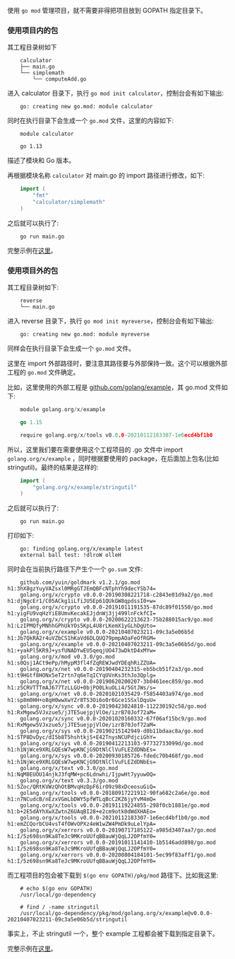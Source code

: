 
使用 `go mod` 管理项目，就不需要非得把项目放到 GOPATH 指定目录下。

### 使用项目内的包

其工程目录树如下
```shell
    calculator
    ├── main.go
    └── simplemath
        └── computeAdd.go
```

进入 calculator 目录下，执行 `go mod init calculator`，控制台会有如下输出:
```shell
    go: creating new go.mod: module calculator
```
同时在执行目录下会生成一个 `go.mod` 文件，这里的内容如下:
```shell
    module calculator

    go 1.13
```
描述了模块和 Go 版本。

再根据模块名称 `calculator` 对 main.go 的 import 路径进行修改，如下:
```go
    import (
        "fmt"
        "calculator/simplemath"
    )
```

之后就可以执行了:
```shell
    go run main.go
```

完整示例在[这里](t/calculator)。


### 使用项目外的包

其工程目录树如下:
```shell
    reverse
    └── main.go
```
进入 reverse 目录下，执行 `go mod init myreverse`，控制台会有如下输出:
```shell
    go: creating new go.mod: module myreverse
```
同样会在执行目录下会生成一个 `go.mod` 文件。

这里在 import 外部路径时，要注意其路径要与外部保持一致。这个可以根据外部工程的 `go.mod` 文件确定。

比如，这里使用的外部工程是 [github.com/golang/example](https://github.com/golang/example)，其 go.mod 文件如下:
```go
    module golang.org/x/example

    go 1.15

    require golang.org/x/tools v0.0.0-20210112183307-1e6ecd4bf1b0
```
所以，这里我们要在需要使用这个工程项目的 .go 文件中 import `golang.org/x/example` ，同时根据要使用的 package，在后面加上包名(比如 stringutil)。最终的结果是这样的:
```go
    import (
        "golang.org/x/example/stringutil"
    )
```

之后就可以执行了:
```shell
    go run main.go
```
打印如下:
```shell
    go: finding golang.org/x/example latest
    external ball test: !dlroW olleH
```
同时会在当前执行路径下产生个一个 `go.sum` 文件:
```shell
    github.com/yuin/goldmark v1.2.1/go.mod h1:3hX8gzYuyVAZsxl0MRgGTJEmQBFcNTphYh9decYSb74=
    golang.org/x/crypto v0.0.0-20190308221718-c2843e01d9a2/go.mod h1:djNgcEr1/C05ACkg1iLfiJU5Ep61QUkGW8qpdssI0+w=
    golang.org/x/crypto v0.0.0-20191011191535-87dc89f01550/go.mod h1:yigFU9vqHzYiE8UmvKecakEJjdnWj3jj499lnFckfCI=
    golang.org/x/crypto v0.0.0-20200622213623-75b288015ac9/go.mod h1:LzIPMQfyMNhhGPhUkYOs5KpL4U8rLKemX1yGLhDgUto=
    golang.org/x/example v0.0.0-20210407023211-09c3a5e06b5d h1:Jb7QkRA2r4uVZbCS1hKaVd6DLQUQ79pmpAOaFeOfRGM=
    golang.org/x/example v0.0.0-20210407023211-09c3a5e06b5d/go.mod h1:+yakPl5KR9J+ysfUNADYwEU5qeqjUO473wDktD4xMYw=
    golang.org/x/mod v0.3.0/go.mod h1:s0Qsj1ACt9ePp/hMypM3fl4fZqREWJwdYDEqhRiZZUA=
    golang.org/x/net v0.0.0-20190404232315-eb5bcb51f2a3/go.mod h1:t9HGtf8HONx5eT2rtn7q6eTqICYqUVnKs3thJo3Qplg=
    golang.org/x/net v0.0.0-20190620200207-3b0461eec859/go.mod h1:z5CRVTTTmAJ677TzLLGU+0bjPO0LkuOLi4/5GtJWs/s=
    golang.org/x/net v0.0.0-20201021035429-f5854403a974/go.mod h1:sp8m0HH+o8qH0wwXwYZr8TS3Oi6o0r6Gce1SSxlDquU=
    golang.org/x/sync v0.0.0-20190423024810-112230192c58/go.mod h1:RxMgew5VJxzue5/jJTE5uejpjVlOe/izrB70Jof72aM=
    golang.org/x/sync v0.0.0-20201020160332-67f06af15bc9/go.mod h1:RxMgew5VJxzue5/jJTE5uejpjVlOe/izrB70Jof72aM=
    golang.org/x/sys v0.0.0-20190215142949-d0b11bdaac8a/go.mod h1:STP8DvDyc/dI5b8T5hshtkjS+E42TnysNCUPdjciGhY=
    golang.org/x/sys v0.0.0-20190412213103-97732733099d/go.mod h1:h1NjWce9XRLGQEsW7wpKNCjG9DtNlClVuFLEZdDNbEs=
    golang.org/x/sys v0.0.0-20200930185726-fdedc70b468f/go.mod h1:h1NjWce9XRLGQEsW7wpKNCjG9DtNlClVuFLEZdDNbEs=
    golang.org/x/text v0.3.0/go.mod h1:NqM8EUOU14njkJ3fqMW+pc6Ldnwhi/IjpwHt7yyuwOQ=
    golang.org/x/text v0.3.3/go.mod h1:5Zoc/QRtKVWzQhOtBMvqHzDpF6irO9z98xDceosuGiQ=
    golang.org/x/tools v0.0.0-20180917221912-90fa682c2a6e/go.mod h1:n7NCudcB/nEzxVGmLbDWY5pfWTLqBcC2KZ6jyYvM4mQ=
    golang.org/x/tools v0.0.0-20191119224855-298f0cb1881e/go.mod h1:b+2E5dAYhXwXZwtnZ6UAqBI28+e2cm9otk0dWdXHAEo=
    golang.org/x/tools v0.0.0-20210112183307-1e6ecd4bf1b0/go.mod h1:emZCQorbCU4vsT4fOWvOPXz4eW1wZW4PmDk9uLelYpA=
    golang.org/x/xerrors v0.0.0-20190717185122-a985d3407aa7/go.mod h1:I/5z698sn9Ka8TeJc9MKroUUfqBBauWjQqLJ2OPfmY0=
    golang.org/x/xerrors v0.0.0-20191011141410-1b5146add898/go.mod h1:I/5z698sn9Ka8TeJc9MKroUUfqBBauWjQqLJ2OPfmY0=
    golang.org/x/xerrors v0.0.0-20200804184101-5ec99f83aff1/go.mod h1:I/5z698sn9Ka8TeJc9MKroUUfqBBauWjQqLJ2OPfmY0=
```
而工程项目的包会被下载到 `$(go env GOPATH)/pkg/mod` 路径下。比如我这里:
```shell
    # echo $(go env GOPATH)
    /usr/local/go-dependency

    # find / -name stringutil
    /usr/local/go-dependency/pkg/mod/golang.org/x/example@v0.0.0-20210407023211-09c3a5e06b5d/stringutil
```
事实上，不止 stringutil 一个，整个 example 工程都会被下载到指定目录下。

完整示例在[这里](t/reverse)。
